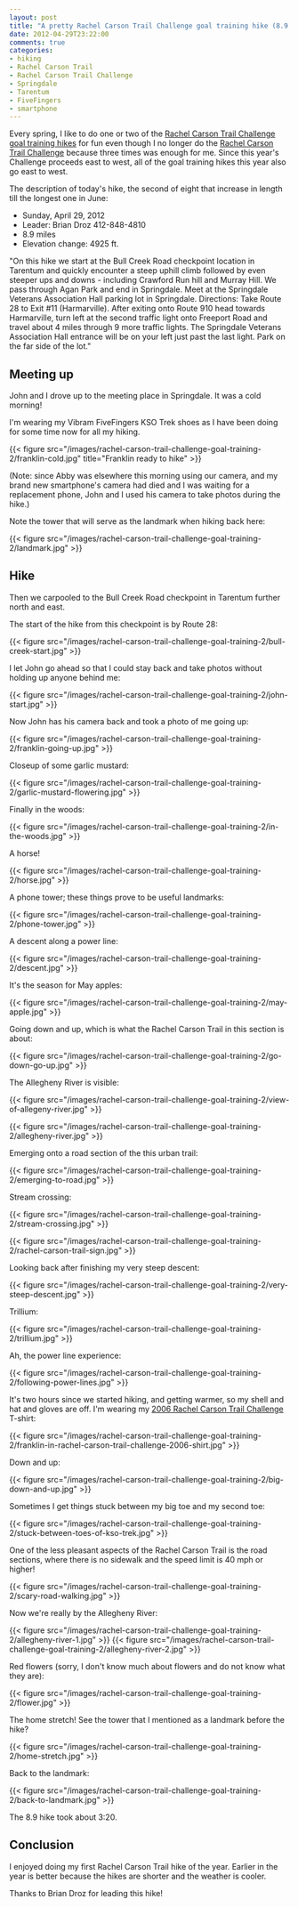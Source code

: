 ```yaml
---
layout: post
title: "A pretty Rachel Carson Trail Challenge goal training hike (8.9 miles)"
date: 2012-04-29T23:22:00
comments: true
categories:
- hiking
- Rachel Carson Trail
- Rachel Carson Trail Challenge
- Springdale
- Tarentum
- FiveFingers
- smartphone
---
```

Every spring, I like to do one or two of the [Rachel Carson Trail Challenge goal training hikes](http://www.rachelcarsontrails.org/rct/challenge/rctc12/goaltraining) for fun even though I no longer do the [Rachel Carson Trail Challenge](http://www.rachelcarsontrails.org/rct/challenge/) because three times was enough for me. Since this year's Challenge proceeds east to west, all of the goal training hikes this year also go east to west.

The description of today's hike, the second of eight that increase in length till the longest one in June:

- Sunday, April 29, 2012
- Leader: Brian Droz 412-848-4810
- 8.9 miles
- Elevation change: 4925 ft.

"On this hike we start at the Bull Creek Road checkpoint location in Tarentum and quickly encounter a steep uphill climb followed by even steeper ups and downs - including Crawford Run hill and Murray Hill. We pass through Agan Park and end in Springdale. Meet at the Springdale Veterans Association Hall parking lot in Springdale. Directions: Take Route 28 to Exit #11 (Harmarville). After exiting onto Route 910 head towards Harmarville, turn left at the second traffic light onto Freeport Road and travel about 4 miles through 9 more traffic lights. The Springdale Veterans Association Hall entrance will be on your left just past the last light. Park on the far side of the lot."

<!--more-->

## Meeting up

John and I drove up to the meeting place in Springdale. It was a cold morning!

I'm wearing my Vibram FiveFingers KSO Trek shoes as I have been doing for some time now for all my hiking.

{{< figure src="/images/rachel-carson-trail-challenge-goal-training-2/franklin-cold.jpg" title="Franklin ready to hike" >}}

(Note: since Abby was elsewhere this morning using our camera, and my brand new smartphone's camera had died and I was waiting for a replacement phone, John and I used his camera to take photos during the hike.)

Note the tower that will serve as the landmark when hiking back here:

{{< figure src="/images/rachel-carson-trail-challenge-goal-training-2/landmark.jpg" >}}

## Hike

Then we carpooled to the Bull Creek Road checkpoint in Tarentum further north and east.

The start of the hike from this checkpoint is by Route 28:

{{< figure src="/images/rachel-carson-trail-challenge-goal-training-2/bull-creek-start.jpg" >}}

I let John go ahead so that I could stay back and take photos without holding up anyone behind me:

{{< figure src="/images/rachel-carson-trail-challenge-goal-training-2/john-start.jpg" >}}

Now John has his camera back and took a photo of me going up:

{{< figure src="/images/rachel-carson-trail-challenge-goal-training-2/franklin-going-up.jpg" >}}

Closeup of some garlic mustard:

{{< figure src="/images/rachel-carson-trail-challenge-goal-training-2/garlic-mustard-flowering.jpg" >}}

Finally in the woods:

{{< figure src="/images/rachel-carson-trail-challenge-goal-training-2/in-the-woods.jpg" >}}

A horse!

{{< figure src="/images/rachel-carson-trail-challenge-goal-training-2/horse.jpg" >}}

A phone tower; these things prove to be useful landmarks:

{{< figure src="/images/rachel-carson-trail-challenge-goal-training-2/phone-tower.jpg" >}}

A descent along a power line:

{{< figure src="/images/rachel-carson-trail-challenge-goal-training-2/descent.jpg" >}}

It's the season for May apples:

{{< figure src="/images/rachel-carson-trail-challenge-goal-training-2/may-apple.jpg" >}}

Going down and up, which is what the Rachel Carson Trail in this section is about:

{{< figure src="/images/rachel-carson-trail-challenge-goal-training-2/go-down-go-up.jpg" >}}

The Allegheny River is visible:

{{< figure src="/images/rachel-carson-trail-challenge-goal-training-2/view-of-allegeny-river.jpg" >}}

{{< figure src="/images/rachel-carson-trail-challenge-goal-training-2/allegheny-river.jpg" >}}

Emerging onto a road section of the this urban trail:

{{< figure src="/images/rachel-carson-trail-challenge-goal-training-2/emerging-to-road.jpg" >}}

Stream crossing:

{{< figure src="/images/rachel-carson-trail-challenge-goal-training-2/stream-crossing.jpg" >}}

{{< figure src="/images/rachel-carson-trail-challenge-goal-training-2/rachel-carson-trail-sign.jpg" >}}

Looking back after finishing my very steep descent:

{{< figure src="/images/rachel-carson-trail-challenge-goal-training-2/very-steep-descent.jpg" >}}

Trillium:

{{< figure src="/images/rachel-carson-trail-challenge-goal-training-2/trillium.jpg" >}}

Ah, the power line experience:

{{< figure src="/images/rachel-carson-trail-challenge-goal-training-2/following-power-lines.jpg" >}}

It's two hours since we started hiking, and getting warmer, so my shell and hat and gloves are off. I'm wearing my [2006 Rachel Carson Trail Challenge](http://www.rachelcarsontrails.org/rct/challenge/rctc06) T-shirt:

{{< figure src="/images/rachel-carson-trail-challenge-goal-training-2/franklin-in-rachel-carson-trail-challenge-2006-shirt.jpg" >}}

Down and up:

{{< figure src="/images/rachel-carson-trail-challenge-goal-training-2/big-down-and-up.jpg" >}}

Sometimes I get things stuck between my big toe and my second toe:

{{< figure src="/images/rachel-carson-trail-challenge-goal-training-2/stuck-between-toes-of-kso-trek.jpg" >}}

One of the less pleasant aspects of the Rachel Carson Trail is the road sections, where there is no sidewalk and the speed limit is 40 mph or higher!

{{< figure src="/images/rachel-carson-trail-challenge-goal-training-2/scary-road-walking.jpg" >}}

Now we're really by the Allegheny River:

{{< figure src="/images/rachel-carson-trail-challenge-goal-training-2/allegheny-river-1.jpg" >}}
{{< figure src="/images/rachel-carson-trail-challenge-goal-training-2/allegheny-river-2.jpg" >}}

Red flowers (sorry, I don't know much about flowers and do not know what they are):

{{< figure src="/images/rachel-carson-trail-challenge-goal-training-2/flower.jpg" >}}

The home stretch! See the tower that I mentioned as a landmark before the hike?

{{< figure src="/images/rachel-carson-trail-challenge-goal-training-2/home-stretch.jpg" >}}

Back to the landmark:

{{< figure src="/images/rachel-carson-trail-challenge-goal-training-2/back-to-landmark.jpg" >}}

The 8.9 hike took about 3:20.

## Conclusion

I enjoyed doing my first Rachel Carson Trail hike of the year. Earlier in the year is better because the hikes are shorter and the weather is cooler.

Thanks to Brian Droz for leading this hike!
